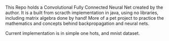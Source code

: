 This Repo holds a Convolutional Fully Connected Neural Net created by the author. It is a built from scracth implementation in java, using no libraries, including matrix algebra done by hand! More of a pet project to practice the mathematics and concepts behind backpropagation and neural nets. 

Current implementation is in simple one hots, and mnist dataset.